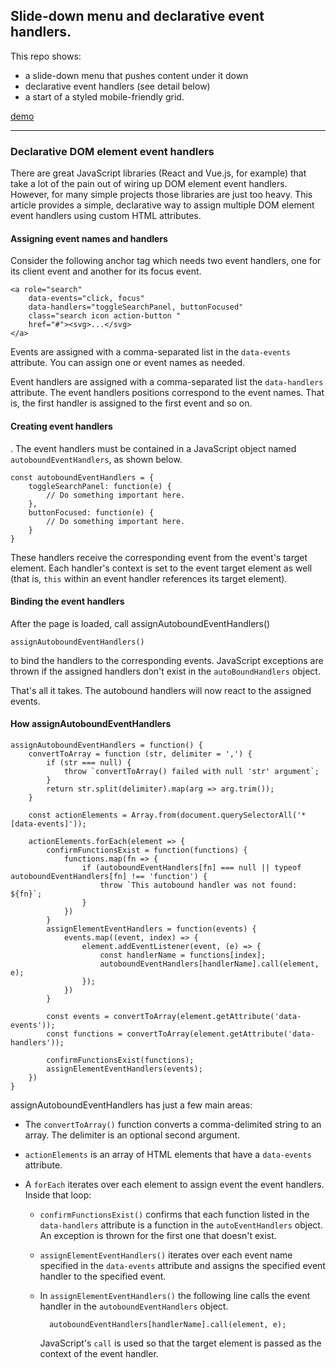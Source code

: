 ## Slide-down menu and declarative event handlers. 

This repo shows:

* a slide-down menu that pushes content under it down
* declarative event handlers (see detail below) 
* a start of a styled mobile-friendly grid. 

[demo](https://rogerpence.github.io/slide-down-menu/index.html)

---

### Declarative DOM element event handlers 

There are great JavaScript libraries (React and Vue.js, for example) that take a lot of the pain out of wiring up DOM element event handlers. However, for many simple projects those libraries are just too heavy. This article provides a simple, declarative way to assign multiple DOM element event handlers using custom HTML attributes. 

#### Assigning event names and handlers

Consider the following anchor tag which needs two event handlers, one for its client event and another for its focus event. 

    <a role="search" 
        data-events="click, focus" 
        data-handlers="toggleSearchPanel, buttonFocused" 
        class="search icon action-button " 
        href="#"><svg>...</svg>
    </a>

Events are assigned with a comma-separated list in the `data-events` attribute. You can assign one or event names as needed. 

Event handlers are assigned with a comma-separated list the `data-handlers` attribute. The event handlers positions correspond to the event names. That is, the first handler is assigned to the first event and so on. 

#### Creating event handlers

. The event handlers must be contained in a JavaScript object named `autoboundEventHandlers`, as shown below. 

    const autoboundEventHandlers = {
        toggleSearchPanel: function(e) {
            // Do something important here.
        },
        buttonFocused: function(e) {
            // Do something important here.
        }
    }

These handlers receive the corresponding event from the event's target element. Each handler's context is set to the event target element as well (that is, `this` within an event handler references its target element). 

#### Binding the event handlers

After the page is loaded, call assignAutoboundEventHandlers() 

    assignAutoboundEventHandlers() 

to bind the handlers to the corresponding events. JavaScript exceptions are thrown if the assigned handlers don't exist in the `autoBoundHandlers` object. 

That's all it takes. The autobound handlers will now react to the assigned events. 

#### How assignAutoboundEventHandlers

    assignAutoboundEventHandlers = function() {
        convertToArray = function (str, delimiter = ',') {
            if (str === null) {
                throw `convertToArray() failed with null 'str' argument`;
            }
            return str.split(delimiter).map(arg => arg.trim());
        }

        const actionElements = Array.from(document.querySelectorAll('*[data-events]'));

        actionElements.forEach(element => {
            confirmFunctionsExist = function(functions) {
                functions.map(fn => {
                    if (autoboundEventHandlers[fn] === null || typeof autoboundEventHandlers[fn] !== 'function') {
                        throw `This autobound handler was not found: ${fn}`;
                    }
                })
            }
            assignElementEventHandlers = function(events) {
                events.map((event, index) => {
                    element.addEventListener(event, (e) => {
                        const handlerName = functions[index];
                        autoboundEventHandlers[handlerName].call(element, e);
                    });
                })
            }        

            const events = convertToArray(element.getAttribute('data-events'));
            const functions = convertToArray(element.getAttribute('data-handlers'));

            confirmFunctionsExist(functions);
            assignElementEventHandlers(events);
        })
    }    

assignAutoboundEventHandlers has just a few main areas: 

* The `convertToArray()` function converts a comma-delimited string to an array. The delimiter is an optional second argument.

* `actionElements` is an array of HTML elements that have a `data-events` attribute.

* A `forEach` iterates over each element to assign event the event handlers. Inside that loop: 

    * `confirmFunctionsExist()` confirms that each function listed in the `data-handlers` attribute is a function in the `autoEventHandlers` object. An exception is thrown for the first one that doesn't exist. 

    * `assignElementEventHandlers()` iterates over each event name specified in the `data-events` attribute and assigns the specified event handler to the specified event. 

    * In `assignElementEventHandlers()` the following line calls the event handler in the `autoboundEventHandlers` object.
    
            autoboundEventHandlers[handlerName].call(element, e);

        JavaScript's `call` is used so that the target element is passed as the context of the event handler.         





